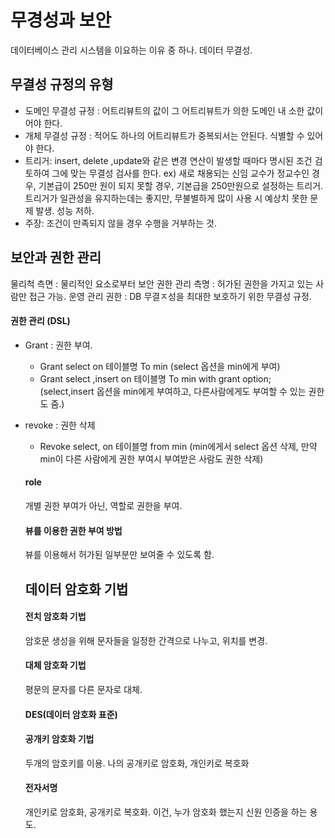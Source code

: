 # 무경성과 보안

데이터베이스 관리 시스템을 이요하는 이유 중 하나. 데이터 무결성.

## 무결성 규정의 유형

- 도메인 무결성 규정 : 어트리뷰트의 값이 그 어트리뷰트가 의한 도메인 내 소한 값이어야 한다.
- 개체 무결성 규정 : 적어도 하나의 어트리뷰트가 중복되서는 안된다. 식별할 수 있어야 한다.
- 트리거: insert, delete ,update와 같은 변경 연산이 발생할 때마다 명시된 조건 검토하여 그에 맞는 무결성 검사를 한다.
  ex) 새로 채용되는 신임 교수가 정교수인 경우, 기본급이 250만 원이 되지 못할 경우, 기본급을 250만원으로 설정하는 트리거.
  트리거가 일관성을 유지하는데는 좋지만, 무불별하게 많이 사용 시 예상치 못한 문제 발생. 성능 저하.
- 주장: 조건이 만족되지 않을 경우 수행을 거부하는 것.

## 보안과 권한 관리

물리척 측면 : 물리적인 요소로부터 보안
권한 관리 측명 : 허가된 권한을 가지고 있는 사람만 접근 가능.
운영 관리 권한 : DB 무결ㅈ성을 최대한 보호하기 위한 무결성 규정.

#### 권한 관리 (DSL)

- Grant : 권한 부여.

  - Grant select on 테이블명 To min (select 옵션을 min에게 부여)
  - Grant select ,insert on 테이블명 To min with grant option; (select,insert 옵션을 min에게 부여하고, 다른사람에게도 부여할 수 있는 권한도 줌.)

- revoke : 권한 삭제

  - Revoke select, on 테이블명 from min (min에게서 select 옵션 삭제, 만약 min이 다른 사람에게 권한 부여시 부여받은 사람도 권한 삭제)

  #### role

  개별 권한 부여가 아닌, 역할로 권한을 부여.

  #### 뷰를 이용한 권한 부여 방법

  뷰를 이용해서 허가된 일부분만 보여줄 수 있도록 함.

  ## 데이터 암호화 기법

  #### 전치 암호화 기법

  암호문 생성을 위해 문자들을 일정한 간격으로 나누고, 위치를 변경.

  #### 대체 암호화 기법

  평문의 문자를 다른 문자로 대체.

  #### DES(데이터 암호화 표준)

  #### 공개키 암호화 기법

  두개의 암호키를 이용.
  나의 공개키로 암호화, 개인키로 복호화

  #### 전자서명

  개인키로 암호화, 공개키로 복호화. 이건, 누가 암호화 했는지 신원 인증을 하는 용도.
